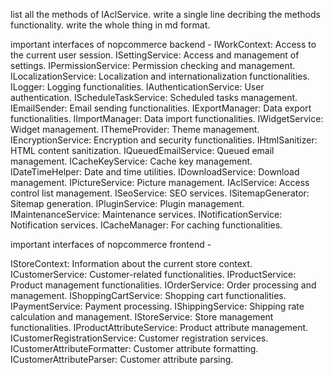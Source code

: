 list all the methods of  IAclService. write a single line decribing the methods functionality. write the whole thing in md format.




important interfaces of nopcommerce backend - 
IWorkContext: Access to the current user session.
ISettingService: Access and management of settings.
IPermissionService: Permission checking and management.
ILocalizationService: Localization and internationalization functionalities.
ILogger: Logging functionalities.
IAuthenticationService: User authentication.
IScheduleTaskService: Scheduled tasks management.
IEmailSender: Email sending functionalities.
IExportManager: Data export functionalities.
IImportManager: Data import functionalities.
IWidgetService: Widget management.
IThemeProvider: Theme management.
IEncryptionService: Encryption and security functionalities.
IHtmlSanitizer: HTML content sanitization.
IQueuedEmailService: Queued email management.
ICacheKeyService: Cache key management.
IDateTimeHelper: Date and time utilities.
IDownloadService: Download management.
IPictureService: Picture management.
IAclService: Access control list management.
ISeoService: SEO services.
ISitemapGenerator: Sitemap generation.
IPluginService: Plugin management.
IMaintenanceService: Maintenance services.
INotificationService: Notification services.
ICacheManager: For caching functionalities.

important interfaces of nopcommerce frontend - 


IStoreContext: Information about the current store context.
ICustomerService: Customer-related functionalities.
IProductService: Product management functionalities.
IOrderService: Order processing and management.
IShoppingCartService: Shopping cart functionalities.
IPaymentService: Payment processing.
IShippingService: Shipping rate calculation and management.
IStoreService: Store management functionalities.
IProductAttributeService: Product attribute management.
ICustomerRegistrationService: Customer registration services.
ICustomerAttributeFormatter: Customer attribute formatting.
ICustomerAttributeParser: Customer attribute parsing.









































